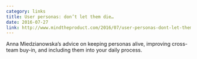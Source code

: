 ```yaml
---
category: links
title: User personas: don’t let them die…
date: 2016-07-27
link: http://www.mindtheproduct.com/2016/07/user-personas-dont-let-them-die/
---
```


Anna Miedzianowska’s advice on keeping personas alive, improving cross-team buy-in, and including them into your daily process.
